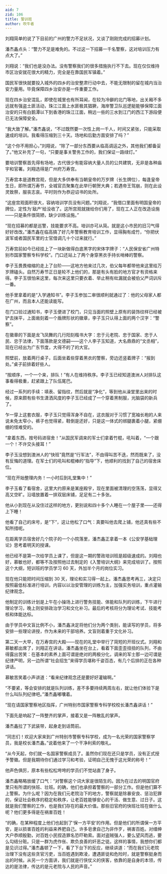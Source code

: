 ```yaml
---
aid: 7
zid: 106
title: 警训班
author: 吹牛者
---
```


刘翔简单的说了下目前的广州的警力不足状况，又谈了刚刚完成的招募计划。

潘杰鑫点头：“警力不足是难免的。不过这一下招募一千名警察，这对培训压力有点大了。”

刘翔说：“我们也是没办法。没有警察我们的很多措施执行不下去。现在仅仅维持市区治安就花很大的精力，完全是在靠国民军镇着。”

国民军很快就要投入城外的四乡的治安整肃行动中去，不能无限制的留在城内当治安力量用。毕竟保障四乡治安亦是一件重要工作。

现在四乡治安混乱，即使在城里也有所耳闻，在较为冷僻的北门等地，出关厢不多远就有强盗土匪活动，珠江江面上水匪极其猖獗，海岸警卫队巡逻艇能够保障江面治安的只有白鹅潭以下到香港的珠江江面，稍远一些的三水到江门的西江下游段便已无法保障安全。

“我大致了解。”潘杰鑫说，“不过既然要一次性上岗一千人，时间又紧张，只能采取速成的培训。我看得压缩到三十天。场地和后勤方面安排了吗？”

“这个你不用担心，”刘翔说，“除了一部分东西要从临高调运之外，其他我们都备妥了。”他又补充了一句，“只要是事关警务工作的，我们保证一路绿灯。”

要培训警察首先得有场地，古代很少有能容纳大量人员的公共建筑，无非是各种庙宇和官署。刘翔选得是广州府万寿宫。

万寿宫本是道教宫观，但是大多供奉有当朝皇帝的万岁牌（长生牌位），每逢皇帝生日，即所谓万寿节，全城官员聚集在此举行朝贺大典；若遇帝王驾崩，则在此设灵致祭，服丧志哀。平时则作为恭迎诏书的处所。

“这座宫观面积很大，容纳培训学员没有问题。”刘翔说，“我借口里面有明国皇帝的牌位，定性为‘敌产’给没收了。这所宫观就拨给你们用了，现在工人正在改造设施――只是条件很简陋，缺少训练设施。”

“现在招募的都是巡警，技能要求不高。培训亦可从简。就是这小市民的旧习气得好好改改。”潘杰鑫在临高搞了好几年警察教育培训工作，显得胸有成竹，“你把伏波军或者国民军里的士官借调几十个过来就行。”

万寿宫前如今已经挂上了一块新做得白底黑字的宋体字牌子：“人民保安省广州特别市国家警察专科学校”。门口还站上了两个身穿黑衣手持长哨棒的警察。

李子玉畏畏缩缩的走上了台阶――这地方他来过几次，伯父每年都带他来这里给万岁牌磕头。自然万寿节正日是轮不上他们的，那是有头有脸的地方官才有资格来得。李子玉很怕来这里，每次来这里只要衣着、举止稍有纰漏就会被伯父严词训斥一番。

他手里拿着的是“入学通知书”。李子玉参加二审很顺利就通过了：他的父母家人都在广州，而且本人还能读能写。

在门口验过通知书，李子玉便进了校门，只见当面的照壁上原有的装饰纹样已经被铲去抹平，上面凿刻着一个盾牌形状的徽章，李子玉只认得上面的两个汉字：“警察”。

在徽章的下面是龙飞凤舞的几行阳刻楷书大字：忠于元老院、忠于国家、忠于人民、忠于法律，下面落款是文德嗣――这个人李子玉知道，大名鼎鼎的“文丞相”，现在已经出为广东节度，大得不的了的大官。

照壁前，放着两行桌子，后面坐着些穿着黑衣的警察，旁边还竖着牌子：“报到处。”桌子前排着好些人。

“按顺序，一个一个来，排队！”有人在维持秩序。李子玉已经知道澳洲人对排队这事看得极重，赶紧跟上了队伍尾巴。

经过一系列的手续：填表、留指纹，然后就是“净化”，等到他从澡堂里出来的时候，原来颇有些书生潇洒风度的李子玉已经成了一个穿着黑制服，光脑袋的新兵了。

乍一穿上这套衣服，李子玉只觉得浑身不自在，这衣服对于习惯了宽袖长袍的人来说未免太窄小，裤子也觉得紧，鞋倒是还好，只是这一体式的绑腿裹着小腿，紧绷绷的怪难受的。

“拿着东西，按号码进宿舍！”从国民军调来的军士们拿着竹棍，吼叫着，“一个跟一个！不许交头接耳！”

李子玉没想到澳洲人的“快班”竟然是“行军法”，不由得叫苦不迭，然而既来了，没有反悔的道理。在军士们的吼叫和棍棒的“指导”下，他顺利的找到了自己的宿舍床位。

“现在开始整理内务！一小时后到礼堂集中！”

李子玉看了看宿舍，这里大约原来是某座殿宇，现在里面被清理的空荡荡，显得又高又空旷。沿墙放置着一排双层床铺，足足有二十多张。

他从小到现在从没住过这样的地方，更别说和四十多个人睡在一个屋子里――还得上下睡！

他看了自己的床号，是“下”，这让他松了口气：真要叫他去爬上铺，他还真有些不知所措呢。

在距离学员宿舍好几个院子的一个小院落里，潘杰鑫正拿着一本《公安学基础理论》思考着明天的授课。

他已经不是第一次给学员上课了，但是这一期的警政培训班是超级速成的。刘翔也好，慕敏也好，都等不及按照他过去制定的《入警培训大纲》来完成培训了。按照这个大纲，短训班的学员学习 60 天，外加半个月的岗位实习。

现在他只能把时间压缩到 30 天，理论和实习得一起上。潘杰鑫思考再三，决定只按照最低标准进行培训，内容以以治安管理的训练为主，加强实务培训，重点灌输纪律观念。

他制定的训练计划是上午在小操场上进行警务技能、体能和队列的训练，下午进行理论学习，晚上则安排政治学习和文化补习。最后的考核将分为理论考试、技能考核和体能达标。

由于学员中文盲比例不小，潘杰鑫决定将他们分为两个类别，能读写的学员，将多安排一些理论讲授，作为未来的干部培养。文盲则着重于文化补习。

第二天一大早，在万寿宫的大殿――现在的礼堂中举行了简短的开班仪式。刘翔和慕敏都出席了，刘翔正在讲话，潘杰鑫坐在台上，看着下面歪歪扭扭的队列，不由得露出苦笑：在基本的素养上面可谓是绝对的两极分化，调来的军士那一边可谓是纪律严明，另一边所谓“社会招生”来得学员堪称千姿百态，有几个后排的正在各种讲话。

慕敏苦笑着小声讲道：“看来纪律观念还是要好好灌输啊。”

“不要紧，等会安排的就是队列训练，差不多要持续两周左右，就让他们体验下是什么叫队列纪律吧。”潘杰鑫嘟囔着。

“现在请国家警察地区指挥，广州特别市国家警察专科学校校长潘杰鑫讲话！”

下面先是响起了一阵整齐的掌声，接着又是一阵散乱的掌声。

潘杰鑫拉了下武装带，起身走到话筒前。

“同志们！欢迎大家来到广州特别市警察专科学校，成为一名光荣的国家警察学员，我是校长潘杰鑫。”说着他来了一个干净利索的敬礼。

“从今天起，你们就一名国家警察成员了。虽然你们现在还只是学员，没有正式授予警徽。但是我期待你们通过学习和考验，证明自己无愧于这光荣的称号！”

他声色俱厉，原本有些松松垮垮的学员们不觉站直了身子。

潘杰鑫略略放缓了口气：“对警察这个词大家是很陌生的。因为在过去的明国官府里只有所谓的快班、壮班。的确，他们也承担着警察的一部分工作。但是他们算不上警察。为什么呢？因为在我们元老院治下的地方，警察就是除暴安良、惩治犯罪的，保证社会秩序的稳定和秩序，让老百姓能够安心的干活、做生意、过日子。这就是我们警察的工作，也是我们存在的最大价值。那些旧官府的快班壮班在做什么呢？他们更多得是在祸害百姓！

“的确，在某种程度上他们也起到了‘保一方平安’的作用。但是他们的所谓保一方平安，是以损害百姓的利益来养肥自己。许多皂隶自己为非作歹，祸害百姓。对缙绅大户恭顺殷勤，对百姓小民捏造罪名恐吓勒索。面对盗贼强人，要么望风而逃，要么勾结分赃。只是一群为虎作伥、欺负良善的奸恶之徒。这样的事情，我想你们都是见识过得。”潘杰鑫顿了一下，看了下台下的反应，继续讲道：“而在我们元老院治理下没有这些贪官污吏，当百姓遇到欺凌，遭遇匪徒和危险时，就是警察挺身而出的时候。从另一个方面讲，我们就是行侠仗义的侠客，依靠的是自身的本领，传达的是法律，传达的是元老院与人民的声音。”
